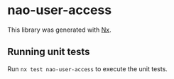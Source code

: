 # nao-user-access

This library was generated with [Nx](https://nx.dev).

## Running unit tests

Run `nx test nao-user-access` to execute the unit tests.
